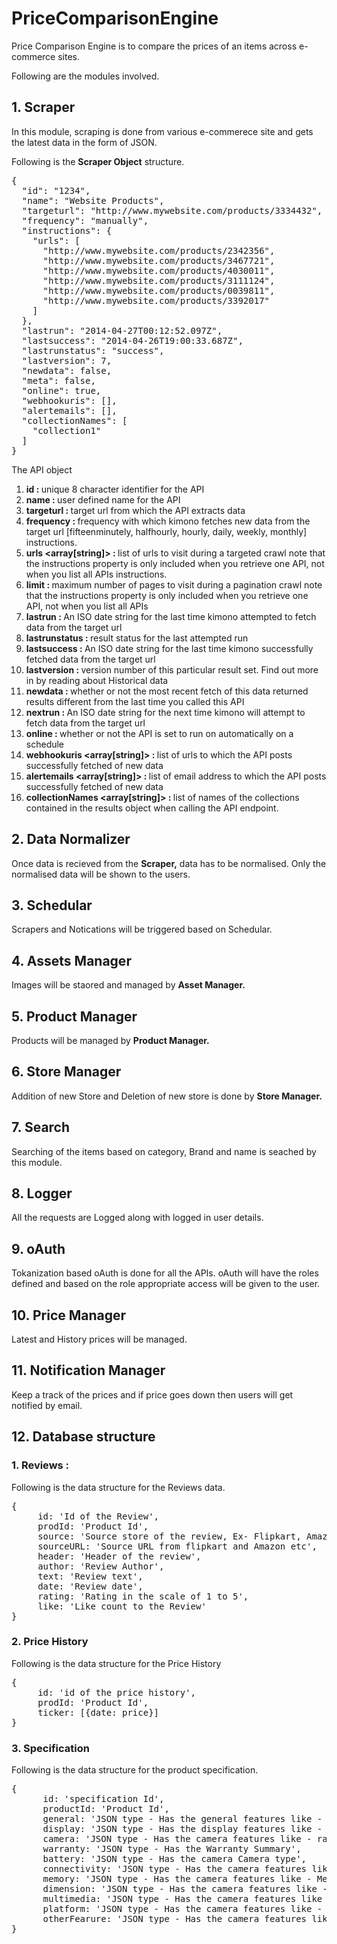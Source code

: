 # PriceComparisonEngine
Price Comparison Engine is to compare the prices of an items across e-commerce sites.

Following are the modules involved.
## 1. Scraper
In this module, scraping is done from various e-commerece site and gets the latest data in the form of JSON.

Following is the <b>Scraper Object</b> structure.

<pre>
{
  "id": "1234",
  "name": "Website Products",
  "targeturl": "http://www.mywebsite.com/products/3334432",
  "frequency": "manually",
  "instructions": {
    "urls": [
      "http://www.mywebsite.com/products/2342356",
      "http://www.mywebsite.com/products/3467721",
      "http://www.mywebsite.com/products/4030011",
      "http://www.mywebsite.com/products/3111124",
      "http://www.mywebsite.com/products/0039811",
      "http://www.mywebsite.com/products/3392017"
    ]
  },
  "lastrun": "2014-04-27T00:12:52.097Z",
  "lastsuccess": "2014-04-26T19:00:33.687Z",
  "lastrunstatus": "success",
  "lastversion": 7,
  "newdata": false,
  "meta": false,
  "online": true,
  "webhookuris": [],
  "alertemails": [],
  "collectionNames": [
    "collection1"
  ]
}
</pre>
The API object

1. <b>id <string> : </b> unique 8 character identifier for the API
2. <b>name <string> : </b> user defined name for the API
3. <b>targeturl <string> : </b> target url from which the API extracts data
4. <b>frequency <string> : </b> frequency with which kimono fetches new data from the target url [fifteenminutely, halfhourly, hourly, daily, weekly, monthly]
instructions.
5. <b>urls <array[string]> : </b> list of urls to visit during a targeted crawl
note that the instructions property is only included when you retrieve one API, not when you list all APIs
instructions.
6. <b>limit <number> : </b> maximum number of pages to visit during a pagination crawl
note that the instructions property is only included when you retrieve one API, not when you list all APIs
7. <b>lastrun <date> : </b> An ISO date string for the last time kimono attempted to fetch data from the target url
8. <b>lastrunstatus <string> : </b> result status for the last attempted run
9. <b>lastsuccess <date> : </b> An ISO date string for the last time kimono successfully fetched data from the target url
10. <b>lastversion <number> : </b> version number of this particular result set. Find out more in by reading about Historical data
11. <b>newdata <boolean> : </b> whether or not the most recent fetch of this data returned results different from the last time you called this API
12. <b>nextrun <string> : </b> An ISO date string for the next time kimono will attempt to fetch data from the target url
13. <b>online <boolean> : </b> whether or not the API is set to run on automatically on a schedule
14. <b>webhookuris <array[string]> : </b> list of urls to which the API posts successfully fetched of new data
15. <b>alertemails <array[string]> : </b> list of email address to which the API posts successfully fetched of new data
16. <b>collectionNames <array[string]> : </b> list of names of the collections contained in the results object when calling the API endpoint.

## 2. Data Normalizer
Once data is recieved from the <b>Scraper,</b> data has to be normalised. Only the normalised data will be shown to the users.

## 3. Schedular
Scrapers and Notications will be triggered based on Schedular.

## 4. Assets Manager
Images will be staored and managed by <b>Asset Manager.</b>

## 5. Product Manager
Products will be managed by <b>Product Manager.</b>

## 6. Store Manager
Addition of new Store and Deletion of new store is done by <b>Store Manager.</b>

## 7. Search
Searching of the items based on category, Brand and name is seached by this module.

## 8. Logger
All the requests are Logged along with logged in user details.

## 9. oAuth
Tokanization based oAuth is done for all the APIs. oAuth will have the roles defined and based on the role appropriate access will be given to the user.

## 10. Price Manager
Latest and History prices will be managed. 

## 11. Notification Manager
Keep a track of the prices and if price goes down then users will get notified by email.

## 12. Database structure

### 1. Reviews : 
Following is the data structure for the Reviews data.
<pre>
{
     id: 'Id of the Review',
     prodId: 'Product Id',
     source: 'Source store of the review, Ex- Flipkart, Amazon etc',
     sourceURL: 'Source URL from flipkart and Amazon etc',
     header: 'Header of the review',
     author: 'Review Author',
     text: 'Review text',
     date: 'Review date',
     rating: 'Rating in the scale of 1 to 5', 
     like: 'Like count to the Review'    
}
</pre>

### 2. Price History
Following is the data structure for the Price History
<pre>
{
     id: 'id of the price history',
     prodId: 'Product Id',
     ticker: [{date: price}]                 
}
</pre>

### 3. Specification
Following is the data structure for the product specification.
<pre>
{
      id: 'specification Id',
      productId: 'Product Id',
      general: 'JSON type - Has the general features like - Brand, sim type etc.',
      display: 'JSON type - Has the display features like - Resolution, size etc',
      camera: 'JSON type - Has the camera features like - rare camera etc',
      warranty: 'JSON type - Has the Warranty Summary',
      battery: 'JSON type - Has the camera Camera type',
      connectivity: 'JSON type - Has the camera features like - Bluetooth etc',
      memory: 'JSON type - Has the camera features like - Memory etc',
      dimension: 'JSON type - Has the camera features like - Weight etc',
      multimedia: 'JSON type - Has the camera features like - Music Player etc',
      platform: 'JSON type - Has the camera features like - OS, Processor etc',
      otherFearure: 'JSON type - Has the camera features like - Sensors etc',
}
</pre>
